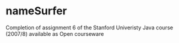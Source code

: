 # nameSurfer
Completion of assignment 6 of the Stanford Univeristy Java course (2007/8) available as Open courseware

